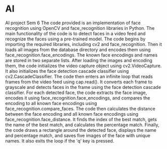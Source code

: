 # AI
AI project Sem 6
The code provided is an implementation of face recognition using OpenCV and face_recognition libraries in Python. The main functionality of the code is to detect faces in a video feed and recognize the faces using a pre-trained model.
The code begins by importing the required libraries, including cv2 and face_recognition. Then it loads all images from the database directory and encodes them using face_recognition.face_encodings. The known face encodings and names are stored in two separate lists.
After loading the images and encoding them, the code initializes the video capture object using cv2.VideoCapture. It also initializes the face detection cascade classifier using cv2.CascadeClassifier.
The code then enters an infinite loop that reads frames from the video feed using cap.read(). It converts each frame to grayscale and detects faces in the frame using the face detection cascade classifier. For each detected face, the code extracts the face image, encodes it using face_recognition.face_encodings, and compares the encoding to all known face encodings using face_recognition.compare_faces.
The code then calculates the distance between the face encoding and all known face encodings using face_recognition.face_distance. It finds the index of the best match, gets the name of the best match, and calculates the percentage match.
Finally, the code draws a rectangle around the detected face, displays the name and percentage match, and saves five images of the face with unique names. It also exits the loop if the 'q' key is pressed.
